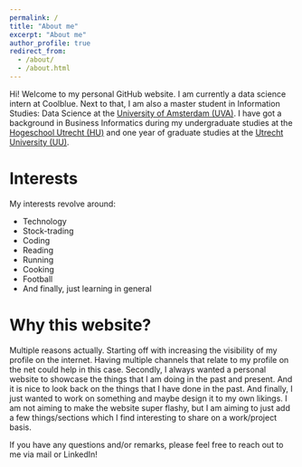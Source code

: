 ```yaml
---
permalink: /
title: "About me"
excerpt: "About me"
author_profile: true
redirect_from: 
  - /about/
  - /about.html
---
```

Hi! Welcome to my personal GitHub website. I am currently a data science intern at Coolblue. Next to that, I am also a master student in Information Studies: Data Science at the [University of Amsterdam (UVA)](https://www.uva.nl/en/programmes/masters/information-studies-data-science/data-science.html). I have got a background in Business Informatics during my undergraduate studies at the [Hogeschool Utrecht (HU)](https://www.hu.nl/voltijd-opleidingen/hbo-ict) and one year of graduate studies at the [Utrecht University (UU)](https://www.uu.nl/masters/en/business-informatics).

Interests
======
My interests revolve around: 

* Technology 
* Stock-trading
* Coding
* Reading
* Running
* Cooking
* Football
* And finally, just learning in general

Why this website?
======
Multiple reasons actually. Starting off with increasing the visibility of my profile on the internet. Having multiple channels that relate to my profile on the net could help in this case. Secondly, I always wanted a personal website to showcase the things that I am doing in the past and present. And it is nice to look back on the things that I have done in the past. And finally, I just wanted to work on something and maybe design it to my own likings. I am not aiming to make the website super flashy, but I am aiming to just add a few things/sections which I find interesting to share on a work/project basis. 

If you have any questions and/or remarks, please feel free to reach out to me via mail or LinkedIn! 